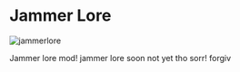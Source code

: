 # Jammer Lore
![jammerlore](https://user-images.githubusercontent.com/34462599/199655856-b44f9ae8-3553-4dae-bf5d-f8d1802a23f5.gif)

Jammer lore mod! jammer lore soon not yet tho sorr! forgiv